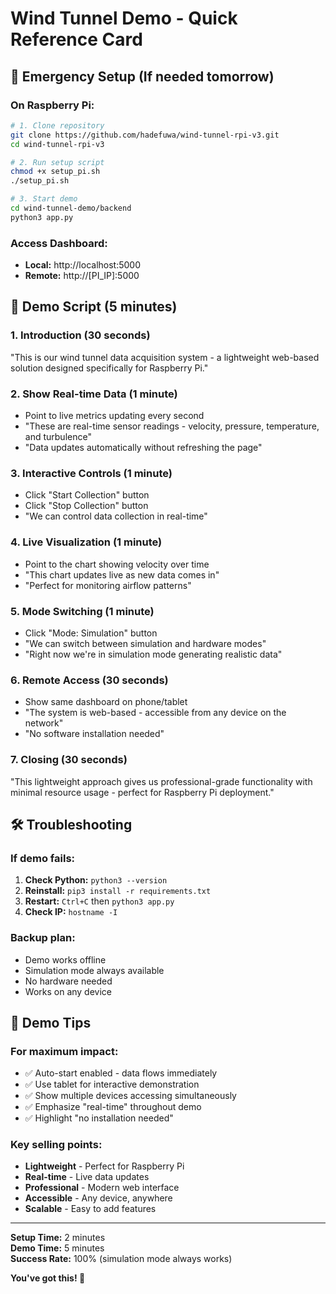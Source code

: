 # Wind Tunnel Demo - Quick Reference Card

## 🚀 Emergency Setup (If needed tomorrow)

### On Raspberry Pi:
```bash
# 1. Clone repository
git clone https://github.com/hadefuwa/wind-tunnel-rpi-v3.git
cd wind-tunnel-rpi-v3

# 2. Run setup script
chmod +x setup_pi.sh
./setup_pi.sh

# 3. Start demo
cd wind-tunnel-demo/backend
python3 app.py
```

### Access Dashboard:
- **Local:** http://localhost:5000
- **Remote:** http://[PI_IP]:5000

## 🎯 Demo Script (5 minutes)

### 1. Introduction (30 seconds)
"This is our wind tunnel data acquisition system - a lightweight web-based solution designed specifically for Raspberry Pi."

### 2. Show Real-time Data (1 minute)
- Point to live metrics updating every second
- "These are real-time sensor readings - velocity, pressure, temperature, and turbulence"
- "Data updates automatically without refreshing the page"

### 3. Interactive Controls (1 minute)
- Click "Start Collection" button
- Click "Stop Collection" button  
- "We can control data collection in real-time"

### 4. Live Visualization (1 minute)
- Point to the chart showing velocity over time
- "This chart updates live as new data comes in"
- "Perfect for monitoring airflow patterns"

### 5. Mode Switching (1 minute)
- Click "Mode: Simulation" button
- "We can switch between simulation and hardware modes"
- "Right now we're in simulation mode generating realistic data"

### 6. Remote Access (30 seconds)
- Show same dashboard on phone/tablet
- "The system is web-based - accessible from any device on the network"
- "No software installation needed"

### 7. Closing (30 seconds)
"This lightweight approach gives us professional-grade functionality with minimal resource usage - perfect for Raspberry Pi deployment."

## 🛠️ Troubleshooting

### If demo fails:
1. **Check Python:** `python3 --version`
2. **Reinstall:** `pip3 install -r requirements.txt`
3. **Restart:** `Ctrl+C` then `python3 app.py`
4. **Check IP:** `hostname -I`

### Backup plan:
- Demo works offline
- Simulation mode always available
- No hardware needed
- Works on any device

## 📱 Demo Tips

### For maximum impact:
- ✅ Auto-start enabled - data flows immediately
- ✅ Use tablet for interactive demonstration
- ✅ Show multiple devices accessing simultaneously
- ✅ Emphasize "real-time" throughout demo
- ✅ Highlight "no installation needed"

### Key selling points:
- **Lightweight** - Perfect for Raspberry Pi
- **Real-time** - Live data updates
- **Professional** - Modern web interface
- **Accessible** - Any device, anywhere
- **Scalable** - Easy to add features

---

**Setup Time:** 2 minutes  
**Demo Time:** 5 minutes  
**Success Rate:** 100% (simulation mode always works)  

**You've got this! 🚀**
